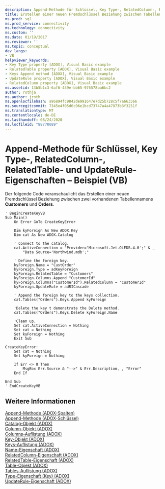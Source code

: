 ```yaml
---
description: Append-Methode für Schlüssel, Key Type-, RelatedColumn-, RelatedTable- und UpdateRule-Eigenschaften – Beispiel (VB)
title: Erstellen einer neuen Fremdschlüssel Beziehung zwischen Tabellen Beispiel (VB) | Microsoft-Dokumentation
ms.prod: sql
ms.prod_service: connectivity
ms.technology: connectivity
ms.custom: ''
ms.date: 01/19/2017
ms.reviewer: ''
ms.topic: conceptual
dev_langs:
- VB
helpviewer_keywords:
- Key Type property [ADOX], Visual Basic example
- RelatedTable property [ADOX], Visual Basic example
- Keys Append method [ADOX], Visual Basic example
- UpdateRule property [ADOX], Visual Basic example
- RelatedColumn property [ADOX], Visual Basic example
ms.assetid: 13b5b1c3-6af6-439e-bb65-976578ba6bc2
author: rothja
ms.author: jroth
ms.openlocfilehash: a96894fc9842de991647e7d25b728c5f7a663566
ms.sourcegitcommit: 7345e4f05d6c06e1bcd73747a4a47873b3f3251f
ms.translationtype: MT
ms.contentlocale: de-DE
ms.lasthandoff: 08/24/2020
ms.locfileid: "88770089"
---
```

# <a name="keys-append-method-key-type-relatedcolumn-relatedtable-and-updaterule-properties-example-vb"></a>Append-Methode für Schlüssel, Key Type-, RelatedColumn-, RelatedTable- und UpdateRule-Eigenschaften – Beispiel (VB)
Der folgende Code veranschaulicht das Erstellen einer neuen Fremdschlüssel Beziehung zwischen zwei vorhandenen Tabellennamens **Customers** und **Orders**.  
  
```  
' BeginCreateKeyVB  
Sub Main()  
    On Error GoTo CreateKeyError  
  
    Dim kyForeign As New ADOX.Key  
    Dim cat As New ADOX.Catalog  
  
    ' Connect to the catalog.  
    cat.ActiveConnection = "Provider='Microsoft.Jet.OLEDB.4.0';" & _  
        "Data Source='Northwind.mdb';"  
  
    ' Define the foreign key.  
    kyForeign.Name = "CustOrder"  
    kyForeign.Type = adKeyForeign  
    kyForeign.RelatedTable = "Customers"  
    kyForeign.Columns.Append "CustomerId"  
    kyForeign.Columns("CustomerId").RelatedColumn = "CustomerId"  
    kyForeign.UpdateRule = adRICascade  
  
    ' Append the foreign key to the keys collection.  
    cat.Tables("Orders").Keys.Append kyForeign  
  
    'Delete the key t demonstrate the Delete method.  
    cat.Tables("Orders").Keys.Delete kyForeign.Name  
  
    'Clean up.  
    Set cat.ActiveConnection = Nothing  
    Set cat = Nothing  
    Set kyForeign = Nothing  
    Exit Sub  
  
CreateKeyError:  
    Set cat = Nothing  
    Set kyForeign = Nothing  
  
    If Err <> 0 Then  
        MsgBox Err.Source & "-->" & Err.Description, , "Error"  
    End If  
  
End Sub  
' EndCreateKeyVB  
```  
  
## <a name="see-also"></a>Weitere Informationen  
 [Append-Methode (ADOX-Spalten)](./append-method-adox-columns.md)   
 [Append-Methode (ADOX-Schlüssel)](./append-method-adox-keys.md)   
 [Catalog-Objekt (ADOX)](./catalog-object-adox.md)   
 [Column-Objekt (ADOX)](./column-object-adox.md)   
 [Columns-Auflistung (ADOX)](./columns-collection-adox.md)   
 [Key-Objekt (ADOX)](./key-object-adox.md)   
 [Keys-Auflistung (ADOX)](./keys-collection-adox.md)   
 [Name-Eigenschaft (ADOX)](./name-property-adox.md)   
 [RelatedColumn-Eigenschaft (ADOX)](./relatedcolumn-property-adox.md)   
 [RelatedTable-Eigenschaft (ADOX)](./relatedtable-property-adox.md)   
 [Table-Objekt (ADOX)](./table-object-adox.md)   
 [Tables-Auflistung (ADOX)](./tables-collection-adox.md)   
 [Type-Eigenschaft (Key) (ADOX)](./type-property-key-adox.md)   
 [UpdateRule-Eigenschaft (ADOX)](./updaterule-property-adox.md)